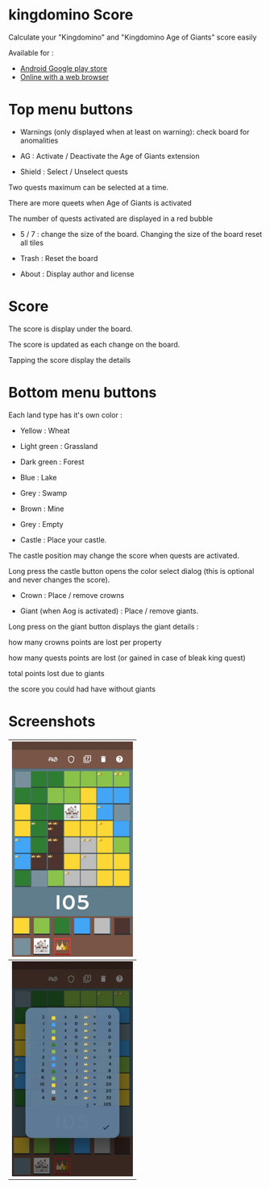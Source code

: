 # kingdomino Score

Calculate your "Kingdomino" and "Kingdomino Age of Giants" score easily

Available for : 

* [Android Google play store](https://play.google.com/store/apps/details?id=fr.odrevet.kingdomino_score_count)
* [Online with a web browser](https://odrevet.github.io/kingdomino_score)

# Top menu buttons 

* Warnings (only displayed when at least on warning): check board for anomalities

* AG : Activate / Deactivate the Age of Giants extension

* Shield : Select / Unselect quests

Two quests maximum can be selected at a time. 

There are more queets when Age of Giants is activated

The number of quests activated are displayed in a red bubble 

* 5 / 7 : change the size of the board. Changing the size of the board reset all tiles

* Trash : Reset the board

* About : Display author and license

# Score 

The score is display under the board. 

The score is updated as each change on the board. 

Tapping the score display the details

# Bottom menu buttons

Each land type has it's own color : 

* Yellow : Wheat

* Light green : Grassland

* Dark green : Forest

* Blue : Lake

* Grey : Swamp 

* Brown : Mine 

* Grey : Empty

* Castle : Place your castle. 

The castle position may change the score when quests are activated. 

Long press the castle button opens the color select dialog (this is optional and never changes the score). 

* Crown : Place / remove crowns

* Giant (when Aog is activated) : Place / remove giants. 

Long press on the giant button displays the giant details : 

how many crowns points are lost per property 

how many quests points are lost (or gained in case of bleak king quest) 

total points lost due to giants

the score you could had have without giants

# Screenshots 

|  <img src="/screenshots/board.jpg" width="240px" /> |
|---|
| <img src="/screenshots/score.jpg" width="240px" />  |


